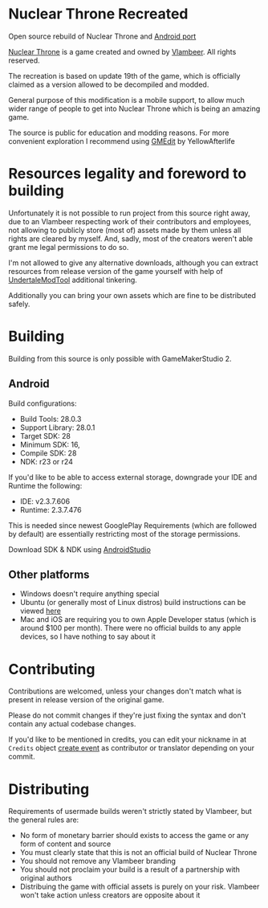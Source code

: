 # Nuclear Throne Recreated
Open source rebuild of Nuclear Throne and [Android port](https://toncho.itch.io/nuclear-throne-mobile/)

[Nuclear Throne](https://nuclearthrone.com/]) is a game created and owned by [Vlambeer](https://vlambeer.com/). All rights reserved.

The recreation is based on update 19th of the game, which is officially claimed as a version allowed to be decompiled and modded.

General purpose of this modification is a mobile support, to allow much wider range of people to get into Nuclear Throne which is being an amazing game.

The source is public for education and modding reasons. For more convenient exploration I recommend using [GMEdit](https://yellowafterlife.itch.io/gmedit) by YellowAfterlife

# Resources legality and foreword to building
 Unfortunately it is not possible to run project from this source right away, due to an Vlambeer respecting work of their contributors and employees,
not allowing to publicly store (most of) assets made by them unless all rights are cleared by myself.
And, sadly, most of the creators weren't able grant me legal permissions to do so.

I'm not allowed to give any alternative downloads, although you can extract resources from release version of the game yourself with help of [UndertaleModTool](https://github.com/krzys-h/UndertaleModTool) additional tinkering. 

Additionally you can bring your own assets which are fine to be distributed safely.

# Building
 Building from this source is only possible with GameMakerStudio 2.

## Android
Build configurations:
 * Build Tools: 28.0.3
 * Support Library: 28.0.1
 * Target SDK: 28
 * Minimum SDK: 16,
 * Compile SDK: 28
 * NDK: r23 or r24

If you'd like to be able to access external storage, downgrade your IDE and Runtime the following:
 * IDE: v2.3.7.606
 * Runtime: 2.3.7.476

This is needed since newest GooglePlay Requirements (which are followed by default) are essentially restricting most of the storage permissions.

Download SDK & NDK using [AndroidStudio](https://developer.android.com/studio/)

## Other platforms
 * Windows doesn't require anything special
 * Ubuntu (or generally most of Linux distros) build instructions can be viewed [here](https://help.yoyogames.com/hc/en-us/articles/235186168-Setting-Up-For-Ubuntu)
 * Mac and iOS are requiring you to own Apple Developer status (which is around $100 per month). There were no official builds to any apple devices, so I have nothing to say about it

# Contributing
 Contributions are welcomed, unless your changes don't match what is present in release version of the original game.
 
 Please do not commit changes if they're just fixing the syntax and don't contain any actual codebase changes.
 
 If you'd like to be mentioned in credits, you can edit your nickname in at `Credits` object [create event](https://github.com/toarch7/nt-recreated-public/blob/main/objects/Credits/Create_0.gml) as contributor or translator depending on your commit.

# Distributing
 Requirements of usermade builds weren't strictly stated by Vlambeer, but the general rules are:
 * No form of monetary barrier should exists to access the game or any form of content and source
 * You must clearly state that this is not an official build of Nuclear Throne
 * You should not remove any Vlambeer branding
 * You should not proclaim your build is a result of a partnership with original authors
 * Distribuing the game with official assets is purely on your risk. Vlambeer won't take action unless creators are opposite about it
